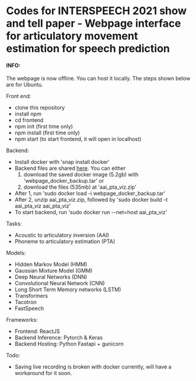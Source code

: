 # Codes for INTERSPEECH 2021 show and tell paper - Webpage interface for articulatory movement estimation for speech prediction

<h4>INFO:</h2>

The webpage is now offline. You can host it locally. The steps shown below are for Ubuntu.

Front end:

- clone this repository
- install npm
- cd frontend
- npm init (first time only)
- npm install (first time only)
- npm start (to start frontend, it will open in localhost)

Backend:

- Install docker with 'snap install docker'
- Backend files are shared <a href='https://zenodo.org/deposit/5849094'>here</a>. You can either
   1. download the saved docker image (5.2gb) with 'webpage_docker_backup.tar' or
   2. download the files (535mb) at 'aai_pta_viz.zip'
- After 1, run 'sudo docker load -i webpage_docker_backup.tar'
- After 2, unzip aai_pta_viz.zip, followed by 'sudo docker build -t aai_pta_viz aai_pta_viz'
- To start backend, run 'sudo docker run --net=host aai_pta_viz'

Tasks:

- Acoustic to articulatory inversion (AAI)
- Phoneme to articulatory estimation (PTA)

Models:

- Hidden Markov Model (HMM)
- Gaussian Mixture Model (GMM)
- Deep Neural Networks (DNN)
- Convolutional Neural Network (CNN)
- Long Short Term Memory networks (LSTM)
- Transformers
- Tacotron
- FastSpeech

Frameworks:

- Frontend: ReactJS
- Backend Inference: Pytorch & Keras
- Backend Hosting: Python Fastapi + gunicorn

Todo:
- Saving live recording is broken with docker currently, will have a workaround for it soon.
